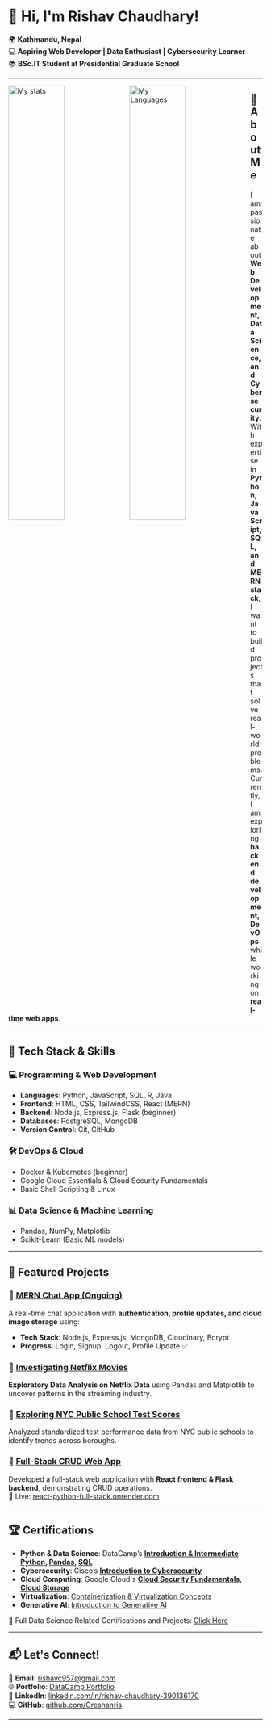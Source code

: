 # 👋 Hi, I'm Rishav Chaudhary!

🌍 **Kathmandu, Nepal**  
💻 **Aspiring Web Developer | Data Enthusiast | Cybersecurity Learner**  
📚 **BSc.IT Student at Presidential Graduate School**  

---

<img alt="My stats" align="left" width="47%" src="https://github-readme-stats.vercel.app/api?username=Greshanris&show_icons=true&theme=radical"/>

<img alt="My Languages" align="left" width="47%" src="https://github-readme-stats.vercel.app/api/top-langs/?username=Greshanris&langs_count=8&layout=compact&theme=radical"/>



## 🚀 About Me  
I am passionate about **Web Development, Data Science, and Cybersecurity**. With expertise in **Python, JavaScript, SQL, and MERN stack**, I want to build projects that solve real-world problems. Currently, I am exploring **backend development, DevOps** while working on **real-time web apps**.  

---

## 🔧 Tech Stack & Skills  

### 💻 **Programming & Web Development**  
- **Languages**: Python, JavaScript, SQL, R, Java 
- **Frontend**: HTML, CSS, TailwindCSS, React (MERN)  
- **Backend**: Node.js, Express.js, Flask (beginner)  
- **Databases**: PostgreSQL, MongoDB  
- **Version Control**: Git, GitHub  

### 🛠 **DevOps & Cloud**  
- Docker & Kubernetes (beginner)  
- Google Cloud Essentials & Cloud Security Fundamentals  
- Basic Shell Scripting & Linux  

### 📊 **Data Science & Machine Learning**  
- Pandas, NumPy, Matplotlib  
- Scikit-Learn (Basic ML models)  

---

## 📌 Featured Projects  

### 🔹 [MERN Chat App (Ongoing)](https://github.com/Greshanris/mern-chat-app)  
A real-time chat application with **authentication, profile updates, and cloud image storage** using:  
- **Tech Stack**: Node.js, Express.js, MongoDB, Cloudinary, Bcrypt  
- **Progress**: Login, Signup, Logout, Profile Update ✅  

### 🔹 [Investigating Netflix Movies](https://github.com/Arish-hub/Investigation-Netflix-Movies)  
**Exploratory Data Analysis on Netflix Data** using Pandas and Matplotlib to uncover patterns in the streaming industry.  

### 🔹 [Exploring NYC Public School Test Scores](https://github.com/Greshanris/Exploring-NYC-Public-School-Test-Result-Scores)  
Analyzed standardized test performance data from NYC public schools to identify trends across boroughs.  

### 🔹 [Full-Stack CRUD Web App](https://github.com/Greshanris/react-python-full-stack)  
Developed a full-stack web application with **React frontend & Flask backend**, demonstrating CRUD operations.  
🔗 Live: [react-python-full-stack.onrender.com](https://react-python-full-stack.onrender.com/)  

---

## 🏆 Certifications  
- **Python & Data Science**: DataCamp’s **[Introduction & Intermediate Python](https://www.datacamp.com/statement-of-accomplishment/course/a3953a869c3080f16e27e1cb95a54dea0fea0e97?raw=1), [Pandas](https://www.datacamp.com/statement-of-accomplishment/course/9f878ca42f6e8f40334d40166633fe7296a0da3b?raw=1), [SQL](https://www.datacamp.com/statement-of-accomplishment/course/7590c50f1c16c3420fee01ef5f237a53ca8efed7?raw=1)**  
- **Cybersecurity**: Cisco’s **[Introduction to Cybersecurity](https://www.credly.com/badges/3708128e-b601-4885-9d26-16c92d7ceaaf/linked_in_profile)**  
- **Cloud Computing**: Google Cloud's **[Cloud Security Fundamentals](https://www.credly.com/badges/37ee6e19-e7a8-42c6-b143-356b27590944/linked_in_profile), [Cloud Storage](https://www.credly.com/badges/29005bbf-95e9-4c9c-a1c9-6f109879384d/linked_in_profile)**  
- **Virtualization**: [Containerization & Virtualization Concepts](https://www.datacamp.com/statement-of-accomplishment/course/4a915b48b188ae6f4ad039e11bd485ac93ae2178?raw=1)
- **Generative AI**: [Introduction to Generative AI](https://www.cloudskillsboost.google/public_profiles/3afcefe2-6788-48ea-b6f8-3fe7c4b63d2c/badges/13652382?utm_medium=social&utm_source=linkedin&utm_campaign=ql-social-share)

📜 Full Data Science Related Certifications and Projects: [Click Here](https://www.datacamp.com/portfolio/rishavchaudhary226)

---

## 📬 Let's Connect!  
📩 **Email**: [rishavc957@gmail.com](mailto:rishavc957@gmail.com)  
🌐 **Portfolio**: [DataCamp Portfolio](https://www.datacamp.com/portfolio/rishavchaudhary226)  
🔗 **LinkedIn**: [linkedin.com/in/rishav-chaudhary-390136170](https://www.linkedin.com/in/rishav-chaudhary-390136170/)  
💻 **GitHub**: [github.com/Greshanris](https://github.com/Greshanris)  

---
